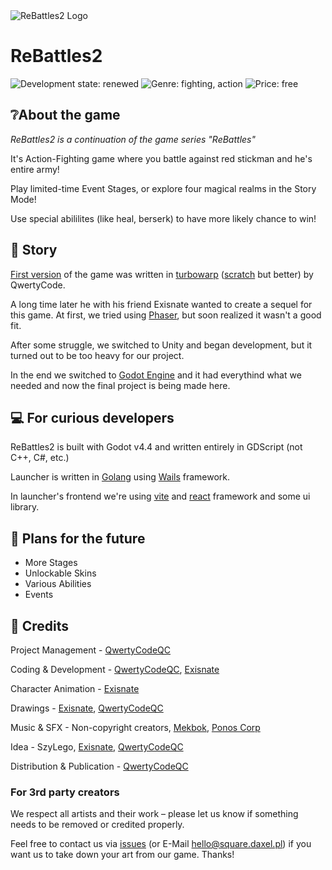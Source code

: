 <img src="https://raw.githubusercontent.com/ReBattles2/ReBattles2/main/logomain.png" alt="ReBattles2 Logo" align="center">
<h1>ReBattles2</h1>

![Development state: renewed](https://img.shields.io/badge/Development_State-Renewed-yellow)
![Genre: fighting, action](https://img.shields.io/badge/Genre-Action,_Fighting-red)
![Price: free](https://img.shields.io/badge/Price-Free-green)

## ❔About the game
*ReBattles2 is a continuation of the game series "ReBattles"*

It's Action-Fighting game where you battle against red stickman and he's entire army!

Play limited-time Event Stages, or explore four magical realms in the Story Mode!

Use special abililites (like heal, berserk) to have more likely chance to win!

## 📖 Story
[First version](https://github.com/ReBattles) of the game was written in [turbowarp](https://turbowarp.org) ([scratch](https://scratch.mit.edu) but better) by QwertyCode.

A long time later he with his friend Exisnate wanted to create a sequel for this game. At first, we tried using [Phaser](https://phaser.io), but soon realized it wasn't a good fit.

After some struggle, we switched to Unity and began development, but it turned out to be too heavy for our project.

In the end we switched to [Godot Engine](https://godotengine.org) and it had everythind what we needed and now the final project is being made here.

## 💻 For curious developers
ReBattles2 is built with Godot v4.4 and written entirely in GDScript (not C++, C#, etc.)

Launcher is written in [Golang](https://go.dev) using [Wails](https://wails.io) framework.

In launcher's frontend we're using [vite](https://vite.dev) and [react](https://react.dev) framework and some ui library.
## 🤔 Plans for the future
- More Stages
- Unlockable Skins
- Various Abilities
- Events

## 👨 Credits

Project Management - [QwertyCodeQC](https://github.com/QwertyCodeQC)

Coding & Development - [QwertyCodeQC](https://github.com/QwertyCodeQC), [Exisnate](https://github.com/Exisnate)

Character Animation - [Exisnate](https://github.com/Exisnate)

Drawings - [Exisnate](https://github.com/Exisnate), [QwertyCodeQC](https://github.com/QwertyCodeQC)

Music & SFX - Non-copyright creators, [Mekbok](https://www.youtube.com/@mekbok), [Ponos Corp](https://www.ponos.jp)

Idea - SzyLego, [Exisnate](https://github.com/Exisnate), [QwertyCodeQC](https://github.com/QwertyCodeQC)

Distribution & Publication - [QwertyCodeQC](https://github.com/QwertyCodeQC)

### For 3rd party creators
We respect all artists and their work – please let us know if something needs to be removed or credited properly.

Feel free to contact us via [issues](https://github.com/ReBattles2/Issues) (or E-Mail [hello@square.daxel.pl](mailto:hello@square.daxel.pl)) if you want us to take down your art from our game. Thanks!
